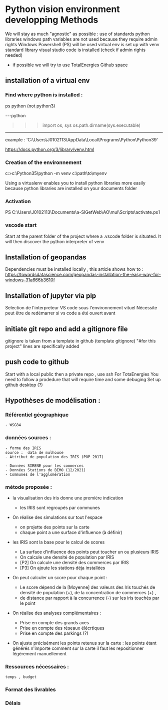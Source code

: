 # Python vision environment developping Methods 


We will stay as much "agnostic" as possible :
use of standards python libraries 
windows path variables are not used because they require admin rights
Windows Powershell (PS) will be used
virtual env is set up with venv standard library
visual studio code is installed (check if admin rights needed) 


- if possible we will try to use TotalEnergies Github space 



## installation of a virtual env  

### Find where python is installed : 
ps python (not python3)

---python
>>> import os, sys
>>> os.path.dirname(sys.executable)
---
example : 
'C:\\Users\\J0102113\\AppData\\Local\\Programs\\Python\\Python39'

https://docs.python.org/3/library/venv.html

### Creation of the environnement 

c:\>c:\Python35\python -m venv c:\path\to\myenv

Using a virtualenv enables you to install python libraries more easily because python libraries are installed on your documents folder

### Activation 

PS C:\Users\J0102113\Documents\a-SIGetWeb\AO\mul\Scripts\activate.ps1

### vscode start

Start at the parent folder of the project where a .vscode folder is situated. 
It will then discover the python interpreter of venv

## Installation of geopandas

Dependencies must be installed locally , this article shows how to :   
https://towardsdatascience.com/geopandas-installation-the-easy-way-for-windows-31a666b3610f


## Installation of jupyter via pip

Selection de l'interpreteur VS  code sous l'environnement vituel
Nécessite peut être de redémarrer si vs code a été ouvert avant

## initiate git repo and add a gitignore file

gitignore is taken from a template in github (template gitignore)
"#for this project" lines are specifically added

## push code to github 
Start with a local public then a private repo , use ssh 
For TotaEnergies You need to follow a prodedure that will require time and some debuging
Set up github desktop (?) 



## Hypothèses de modélisation : 

### Référentiel géographique 
    - WSG84 

### données sources : 
    - forme des IRIS 
    source :  data de mulhouse 
    - Attribut de population des IRIS (POP 2017)

    - Données SIRENE pour les commerces
    - Données Stations de BEMO (12/2021)
    - Communes de l'agglomération

### métode proposée : 

- la visualisation des iris donne une première indication
    - les IRIS sont regroupés par communes

- On réalise des simulations sur tout l'espace 
    - on projette des points sur la carte 
    - chaque point a une surface d'influence (à définir)


- les IRIS sont la base pour le calcul de scores
    - La surface d'influence des points peut toucher un ou plusieurs IRIS
    - On calcule une densité de population par IRIS
    - [P2] On calcule une densité des commerces par IRIS
    - [P3] On ajoute les stations déja installées



- On peut calculer un score pour chaque point :
    - Le score dépend de la  [Moyenne] des valeurs des Iris touchés de densité de population  (+), de la concentration de commerces (+) , 
    - de distance par rapport à la concurrence (-) sur les iris touchés par le point

- On réalise des analyses complémentaires : 
    - Prise en compte des grands axes 
    - Prise en compte des réseaux élécrtiques
    - Prise en compte des parkings (?)

- On ajuste précisément les points retenus sur la carte :
    les points étant générés n'importe comment sur la carte il faut les repositionner légèrement manuellement 

### Ressources nécessaires : 
    temps , budget 

### Format des livrables 

### Délais 

